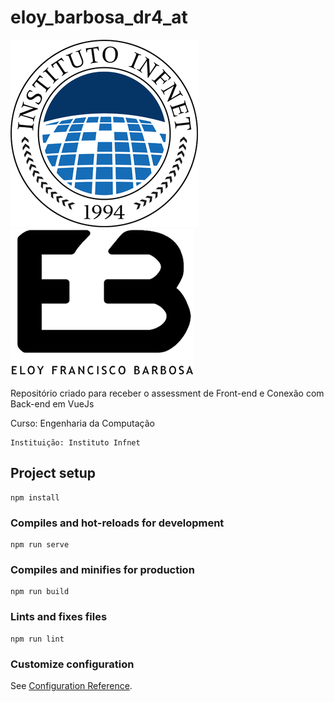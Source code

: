 # eloy_barbosa_dr4_at

![Infnet Logo](/src/assets/infnetlogo.png) ![Eloy Barbosa Logo](/src/assets/logo.png) 

 Repositório criado para receber o assessment de Front-end e Conexão com Back-end em VueJs

Curso: Engenharia da Computação
```
Instituição: Instituto Infnet
```
 
## Project setup
```
npm install
```

### Compiles and hot-reloads for development
```
npm run serve
```

### Compiles and minifies for production
```
npm run build
```

### Lints and fixes files
```
npm run lint
```

### Customize configuration
See [Configuration Reference](https://cli.vuejs.org/config/).
